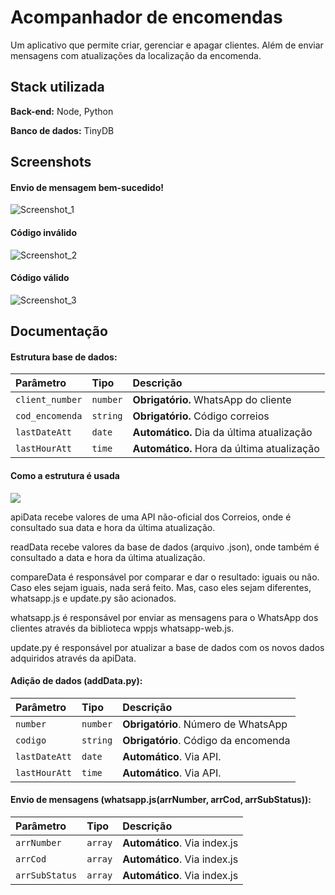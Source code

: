 # Acompanhador de encomendas

Um aplicativo que permite criar, gerenciar e apagar clientes. Além de enviar mensagens com atualizações da localização da encomenda.
## Stack utilizada

**Back-end:** Node, Python

**Banco de dados:** TinyDB


## Screenshots

#### Envio de mensagem bem-sucedido!

![Screenshot_1](https://user-images.githubusercontent.com/99875876/217393242-413d3b15-41b6-4ed3-9d31-7ecb0503ab47.png)

#### Código inválido

![Screenshot_2](https://user-images.githubusercontent.com/99875876/217393343-12163aa1-0d6c-4003-b915-4f38cc9db787.png)

#### Código válido

![Screenshot_3](https://user-images.githubusercontent.com/99875876/217393322-09f49932-b519-440c-ba00-c561c715ee6b.png)

## Documentação

#### Estrutura base de dados:

| Parâmetro      | Tipo       | Descrição                           |
| :------------- | :--------- | :---------------------------------- |
| `client_number`| `number`   | **Obrigatório.** WhatsApp do cliente|
| `cod_encomenda`| `string`   | **Obrigatório.** Código correios    |
| `lastDateAtt`  | `date`     | **Automático.** Dia da última atualização|
| `lastHourAtt`  | `time`     | **Automático.** Hora da última atualização|

#### Como a estrutura é usada

[![](https://mermaid.ink/img/pako:eNqFkUFPwzAMhf-K5dOQtnHvAWldgU0ChAS3tAer8dogmkRpKpia_nfSFjQkYOSU-L3v2Yp7LI1kTLByZGt4znIN8WzEXkt-X7-0BaxWV-GOHUiSpoXN4z5AuiCrMvIUDRe_EvANydIA24VjkhE-Eenky_rSNJYcf8YNs7g9J_4oT-adGJ-XO-MIpDqwY-25LWbkD3ECr8VbTb4la8fp__ffiM5K8ry2x-LcQOEUoaqOVBvgVjyQpEjhEht2DSkZ_74fU3L0NTecYxKvr6qqfY65HqKROm-ejrrExLuOlzh3zxTFnTVfRZbKG3c_L7M0-qAqHD4AI9-cjg?type=png)](https://mermaid.live/edit#pako:eNqFkUFPwzAMhf-K5dOQtnHvAWldgU0ChAS3tAer8dogmkRpKpia_nfSFjQkYOSU-L3v2Yp7LI1kTLByZGt4znIN8WzEXkt-X7-0BaxWV-GOHUiSpoXN4z5AuiCrMvIUDRe_EvANydIA24VjkhE-Eenky_rSNJYcf8YNs7g9J_4oT-adGJ-XO-MIpDqwY-25LWbkD3ECr8VbTb4la8fp__ffiM5K8ry2x-LcQOEUoaqOVBvgVjyQpEjhEht2DSkZ_74fU3L0NTecYxKvr6qqfY65HqKROm-ejrrExLuOlzh3zxTFnTVfRZbKG3c_L7M0-qAqHD4AI9-cjg)


  apiData recebe valores de uma API não-oficial dos Correios, onde é consultado sua data e hora da última atualização.
  
  readData recebe valores da base de dados (arquivo .json), onde também é consultado a data e hora da última atualização.
  
  compareData é responsável por comparar e dar o resultado: iguais ou não. Caso eles sejam iguais, nada será feito. Mas, caso eles sejam diferentes, whatsapp.js e update.py são acionados.
  
  whatsapp.js é responsável por enviar as mensagens para o WhatsApp dos clientes através da biblioteca wppjs whatsapp-web.js.
  
  update.py é responsável por atualizar a base de dados com os novos dados adquiridos através da apiData.

#### Adição de dados (addData.py):

| Parâmetro   | Tipo       | Descrição                                   |
| :---------- | :--------- | :------------------------------------------ |
| `number`      | `number` | **Obrigatório**. Número de WhatsApp         |
| `codigo`      | `string` | **Obrigatório**. Código da encomenda        |
| `lastDateAtt` | `date`   | **Automático**. Via API.                    |
| `lastHourAtt` | `time`   | **Automático**. Via API.                    |



#### Envio de mensagens (whatsapp.js(arrNumber, arrCod, arrSubStatus)):

| Parâmetro   | Tipo       | Descrição                                   |
| :---------- | :--------- | :------------------------------------------ |
| `arrNumber`      | `array` | **Automático**. Via index.js |
|`arrCod`          | `array` | **Automático**. Via index.js|
| `arrSubStatus`   | `array` | **Automático**. Via index.js|

